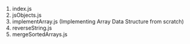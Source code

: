 1. index.js
2. jsObjects.js
3. implementArray.js (Implementing Array Data Structure from scratch)
4. reverseString.js
5. mergeSortedArrays.js
